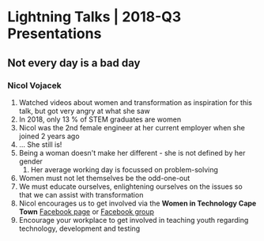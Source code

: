 # Lightning Talks | 2018-Q3 Presentations
## Not every day is a bad day
### Nicol Vojacek

1. Watched videos about women and transformation as inspiration for this talk, but got very angry at what she saw
2. In 2018, only 13 % of STEM graduates are women
3. Nicol was the 2nd female engineer at her current employer when she joined 2 years ago
4. ... She still is!
5. Being a woman doesn't make her different - she is not defined by her gender
	1. Her average working day is focussed on problem-solving
6. Women must not let themselves be the odd-one-out
7. We must educate ourselves, enlightening ourselves on the issues so that we can assist with transformation
8. Nicol encourages us to get involved via the __Women in Technology Cape Town__ [Facebook page](https://www.facebook.com/WITCPT) or [Facebook group](https://m.facebook.com/groups/845235035620680)
9. Encourage your workplace to get involved in teaching youth regarding technology, development and testing
